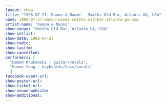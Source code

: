```yaml
---
layout: show
title: "1998-07-27: Damon & Naomi - Smiths Old Bar, Atlanta GA, USA"
name: 1998-07-27-damon-naomi-smiths-old-bar-atlanta-ga-usa
artist-name: 'Damon & Naomi'
show-venue: "Smiths Old Bar, Atlanta GA, USA"
show-setlist: 
show-date: 1998-07-27
show-radio: 
show-lastfm: 
show-cancelled: 
performers: [
  "Damon Krukowski - guitar/vocals",
  "Naomi Yang - keyboards/bass/vocals"
  ]
facebook-event-url: 
show-poster-url: 
show-ticket-url: 
show-venue-website: 
show-additional: 
---
```


